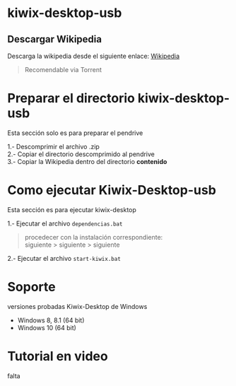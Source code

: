 # kiwix-desktop-usb


## Descargar Wikipedia

Descarga la wikipedia desde el siguiente enlace: [Wikipedia](https://ibrary.kiwix.org/#lang=spa&category=wikipedia|Wikipedia)  
> Recomendable via Torrent

# Preparar el directorio kiwix-desktop-usb

Esta sección solo es para preparar el pendrive

1.- Descomprimir el archivo .zip  
2.- Copiar el directorio descomprimido al pendrive  
3.- Copiar la Wikipedia dentro del directorio **contenido**  

# Como ejecutar Kiwix-Desktop-usb

Esta sección es para ejecutar kiwix-desktop 

1.- Ejecutar el archivo `dependencias.bat`   
> procedecer con la instalación correspondiente:  
siguiente > siguiente > siguiente  

2.- Ejecutar el archivo `start-kiwix.bat`


# Soporte

versiones probadas Kiwix-Desktop de Windows  
- Windows 8, 8.1 (64 bit)
- Windows 10 (64 bit)

# Tutorial en video

falta